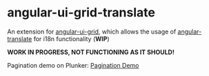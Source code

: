 # angular-ui-grid-translate
An extension for [angular-ui-grid](http://ui-grid.info/), which allows the usage of [angular-translate](https://angular-translate.github.io/) for i18n functionality (<b>WIP</b>)

<b>WORK IN PROGRESS, NOT FUNCTIONING AS IT SHOULD!</b>

Pagination demo on Plunker: [Pagination Demo](http://plnkr.co/2PFZXuRo4Dd516KnRzbF)
